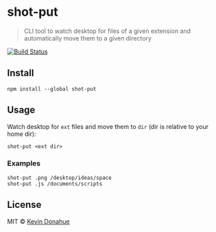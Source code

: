 # shot-put

> CLI tool to watch desktop for files of a given extension and automatically move them to a given directory

[![Build Status](https://travis-ci.org/kevmannn/shot-put.svg?branch=master)](https://travis-ci.org/kevmannn/shot-put)

## Install

```console
npm install --global shot-put
```

## Usage

Watch desktop for `ext` files and move them to `dir` (dir is relative to your home dir):
```console
shot-put <ext dir>
```

### Examples
```console
shot-put .png /desktop/ideas/space
shot-put .js /documents/scripts
```

## License

MIT © [Kevin Donahue](https://twitter.com/recur_excur)
